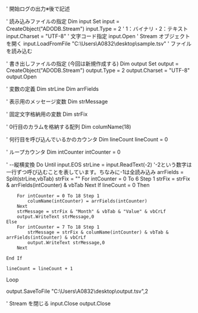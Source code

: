 ' 開始ログの出力※後で記述

' 読み込みファイルの指定 
Dim input
Set input = CreateObject("ADODB.Stream")
input.Type = 2    ' 1：バイナリ・2：テキスト
input.Charset = "UTF-8"    ' 文字コード指定
input.Open    ' Stream オブジェクトを開く
input.LoadFromFile "C:\Users\A0832\desktop\sample.tsv"    ' ファイルを読み込む

' 書き出しファイルの指定 (今回は新規作成する)
Dim output
Set output = CreateObject("ADODB.Stream")
output.Type = 2
output.Charset = "UTF-8"
output.Open

' 変数の定義
Dim strLine
Dim arrFields

' 表示用のメッセージ変数
Dim strMessage

' 固定文字格納用の変数
Dim strFix

' 0行目のカラムを格納する配列
Dim columName(18)

' 何行目を呼び込んでいるかのカウンタ
Dim lineCount
lineCount = 0

' ループカウンタ
Dim intCounter
intCounter = 0

' --縦横変換
Do Until input.EOS
    strLine = input.ReadText(-2) '-2という数字は一行ずつ呼び込むことを表しています。ちなみに-1は全読み込み
    arrFields = Split(strLine,vbTab)
    strFix = "" 
    For intCounter = 0 To 6 Step 1
        strFix = strFix & arrFields(intCounter) & vbTab
    Next
    If lineCount = 0 Then

        For intCounter = 0 To 18 Step 1
            columName(intCounter) = arrFields(intCounter)
        Next
        strMessage = strFix & "Month" & vbTab & "Value" & vbCrLf
        output.WriteText strMessage,0
    Else
        For intCounter = 7 To 18 Step 1
            strMessage = strFix & columName(intCounter) & vbTab & arrFields(intCounter) & vbCrLf
            output.WriteText strMessage,0
        Next 
        
    End If
    
    lineCount = lineCount + 1

Loop

output.SaveToFile "C:\Users\A0832\desktop\output.tsv",2

' Stream を閉じる
input.Close
output.Close
